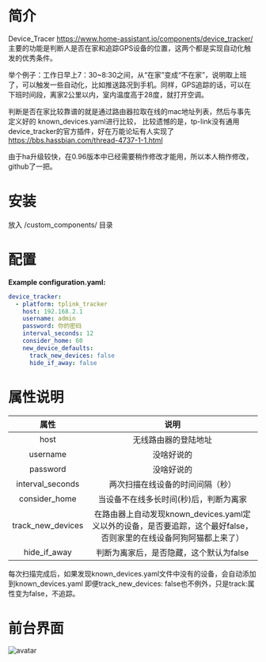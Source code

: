 # 简介
Device_Tracer https://www.home-assistant.io/components/device_tracker/ 主要的功能是判断人是否在家和追踪GPS设备的位置，这两个都是实现自动化触发的优秀条件。

举个例子：工作日早上7：30~8:30之间，从“在家”变成“不在家”，说明取上班了，可以触发一些自动化，比如推送路况到手机。同样，GPS追踪的话，可以在下班时间段，离家2公里以内，室内温度高于28度，就打开空调。

判断是否在家比较靠谱的就是通过路由器拉取在线的mac地址列表，然后与事先定义好的 known_devices.yaml进行比较，
比较遗憾的是，tp-link没有通用device_tracker的官方插件，好在万能论坛有人实现了 https://bbs.hassbian.com/thread-4737-1-1.html

由于ha升级较快，在0.96版本中已经需要稍作修改才能用，所以本人稍作修改，github了一把。

# 安装
放入 <config directory>/custom_components/ 目录

# 配置
**Example configuration.yaml:**
```yaml
device_tracker:
  - platform: tplink_tracker
    host: 192.168.2.1
    username: admin
    password: 你的密码 
    interval_seconds: 12
    consider_home: 60
    new_device_defaults:
      track_new_devices: false
      hide_if_away: false
```

# 属性说明
| 属性 | 说明 | 
| :-------------: |:-------------:| 
| host | 无线路由器的登陆地址 | 
| username | 没啥好说的 |
| password | 没啥好说的 | 
| interval_seconds | 两次扫描在线设备的时间间隔（秒） | 
| consider_home | 当设备不在线多长时间(秒)后，判断为离家 | 
| track_new_devices | 在路由器上自动发现known_devices.yaml定义以外的设备，是否要追踪，这个最好false，否则家里的在线设备阿狗阿猫都上来了） | 
| hide_if_away | 判断为离家后，是否隐藏，这个默认为false | 

每次扫描完成后，如果发现known_devices.yaml文件中没有的设备，会自动添加到known_devices.yaml
即便track_new_devices: false也不例外，只是track:属性变为false，不追踪。

# 前台界面

![avatar](https://github.com/aalavender/device_tracker/blob/master/1.PNG)

